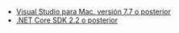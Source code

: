 * [Visual Studio para Mac, versión 7.7 o posterior](https://www.visualstudio.com/downloads/)
* [.NET Core SDK 2.2 o posterior](https://www.microsoft.com/net/download/all)